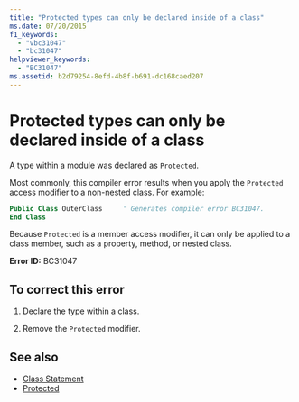 ```yaml
---
title: "Protected types can only be declared inside of a class"
ms.date: 07/20/2015
f1_keywords: 
  - "vbc31047"
  - "bc31047"
helpviewer_keywords: 
  - "BC31047"
ms.assetid: b2d79254-8efd-4b8f-b691-dc168caed207
---
```

# Protected types can only be declared inside of a class
A type within a module was declared as `Protected`.

Most commonly, this compiler error results when you apply the `Protected` access modifier to a non-nested class. For example:

```vb
Public Class OuterClass     ' Generates compiler error BC31047.
End Class
```

Because `Protected` is a member access modifier, it can only be applied to a class member, such as a property, method, or nested class.

 **Error ID:** BC31047  
  
## To correct this error  
  
1. Declare the type within a class.  
  
2. Remove the `Protected` modifier.  
  
## See also

- [Class Statement](../language-reference/statements/class-statement.md)
- [Protected](../language-reference/modifiers/protected.md)
